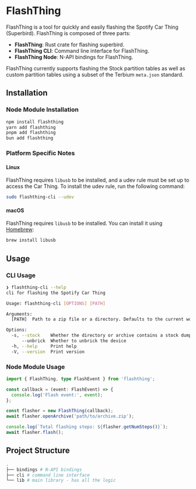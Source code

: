 # FlashThing

FlashThing is a tool for quickly and easily flashing the Spotify Car Thing (Superbird). FlashThing is composed of three parts:

- **FlashThing**: Rust crate for flashing superbird.
- **FlashThing CLI**: Command line interface for FlashThing.
- **FlashThing Node**: N-API bindings for FlashThing.

FlashThing currently supports flashing the Stock partition tables as well as custom partition tables using a subset of the Terbium `meta.json` standard.

## Installation

<!-- ### Rust Crate

```bash
cargo add flashthing
```

### CLI

```bash
cargo install flashthing-cli
``` -->

### Node Module Installation

```bash
npm install flashthing
yarn add flashthing
pnpm add flashthing
bun add flashthing
```

### Platform Specific Notes

#### Linux

FlashThing requires `libusb` to be installed, and a udev rule must be set up to access the Car Thing. To install the udev rule, run the following command:

```bash
sudo flashthing-cli --udev
```

#### macOS

FlashThing requires `libusb` to be installed. You can install it using [Homebrew](https://brew.sh/):

```bash
brew install libusb
```

## Usage

<!-- ### Rust Crate Usage

See [docs.rs](https://docs.rs/flashthing/latest/flashthing/) and the [cli](./cli) for more information. -->

### CLI Usage

```bash
❯ flashthing-cli --help
cli for flashing the Spotify Car Thing

Usage: flashthing-cli [OPTIONS] [PATH]

Arguments:
  [PATH]  Path to a zip file or a directory. Defaults to the current working directory if omitted

Options:
  -s, --stock    Whether the directory or archive contains a stock dump with no `meta.json` file
      --unbrick  Whether to unbrick the device
  -h, --help     Print help
  -V, --version  Print version
```

### Node Module Usage

```typescript
import { FlashThing, type FlashEvent } from 'flashthing';

const callback = (event: FlashEvent) => {
  console.log('Flash event:', event);
};

const flasher = new FlashThing(callback);
await flasher.openArchive('path/to/archive.zip');

console.log(`Total flashing steps: ${flasher.getNumSteps()}`);
await flasher.flash();
```

## Project Structure

```bash
.
├── bindings # N-API bindings
├── cli # command line interface
└── lib # main library - has all the logic
```
